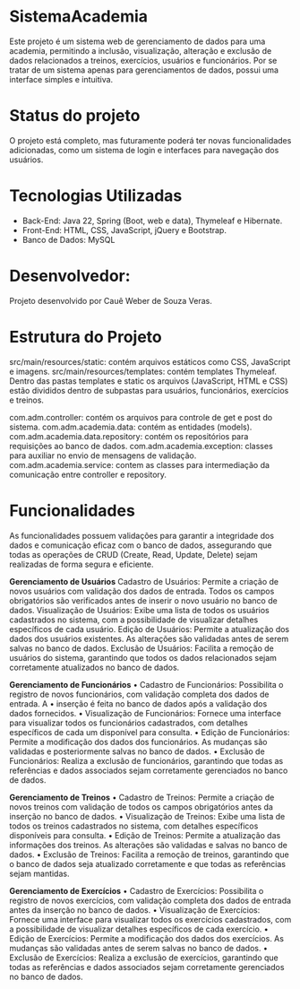# SistemaAcademia
Este projeto é um sistema web de gerenciamento de dados para uma academia, permitindo a inclusão, visualização, alteração e exclusão de dados relacionados a treinos, exercícios, usuários e funcionários.
Por se tratar de um sistema apenas para gerenciamentos de dados, possui uma interface simples e intuitiva. 

# Status do projeto
O projeto está completo, mas futuramente poderá ter novas funcionalidades adicionadas, como um sistema de login e interfaces para navegação dos usuários.

# Tecnologias Utilizadas
- Back-End: Java 22, Spring (Boot, web e data), Thymeleaf e Hibernate.
- Front-End: HTML, CSS, JavaScript, jQuery e Bootstrap.
- Banco de Dados: MySQL

# Desenvolvedor: 
Projeto desenvolvido por Cauê Weber de Souza Veras.

# Estrutura do Projeto
src/main/resources/static: contém arquivos estáticos como CSS, JavaScript e imagens.
src/main/resources/templates: contém templates Thymeleaf.
Dentro das pastas templates e static os arquivos (JavaScript, HTML e CSS) estão divididos dentro de subpastas para usuários, funcionários, exercícios e treinos.

com.adm.controller: contém os arquivos para controle de get e post do sistema.
com.adm.academia.data: contém as entidades (models).
com.adm.academia.data.repository: contém os repositórios para requisições ao banco de dados.
com.adm.academia.exception: classes para auxiliar no envio de mensagens de validação.
com.adm.academia.service: contem as classes para intermediação da comunicação entre controller e repository.

# Funcionalidades
As funcionalidades possuem validações para garantir a integridade dos dados e comunicação eficaz com o banco de dados, assegurando que todas as operações de CRUD (Create, Read, Update, Delete) sejam realizadas de forma segura e eficiente.

**Gerenciamento de Usuários**
Cadastro de Usuários: Permite a criação de novos usuários com validação dos dados de entrada. Todos os campos obrigatórios são verificados antes de inserir o novo usuário no banco de dados.
Visualização de Usuários: Exibe uma lista de todos os usuários cadastrados no sistema, com a possibilidade de visualizar detalhes específicos de cada usuário.
Edição de Usuários: Permite a atualização dos dados dos usuários existentes. As alterações são validadas antes de serem salvas no banco de dados.
Exclusão de Usuários: Facilita a remoção de usuários do sistema, garantindo que todos os dados relacionados sejam corretamente atualizados no banco de dados.

**Gerenciamento de Funcionários**
• Cadastro de Funcionários: Possibilita o registro de novos funcionários, com validação completa dos dados de entrada. A • inserção é feita no banco de dados após a validação dos dados fornecidos.
• Visualização de Funcionários: Fornece uma interface para visualizar todos os funcionários cadastrados, com detalhes específicos de cada um disponível para consulta.
• Edição de Funcionários: Permite a modificação dos dados dos funcionários. As mudanças são validadas e posteriormente salvas no banco de dados.
• Exclusão de Funcionários: Realiza a exclusão de funcionários, garantindo que todas as referências e dados associados sejam corretamente gerenciados no banco de dados.

**Gerenciamento de Treinos**
• Cadastro de Treinos: Permite a criação de novos treinos com validação de todos os campos obrigatórios antes da inserção no banco de dados.
• Visualização de Treinos: Exibe uma lista de todos os treinos cadastrados no sistema, com detalhes específicos disponíveis para consulta.
• Edição de Treinos: Permite a atualização das informações dos treinos. As alterações são validadas e salvas no banco de dados.
• Exclusão de Treinos: Facilita a remoção de treinos, garantindo que o banco de dados seja atualizado corretamente e que todas as referências sejam mantidas.

**Gerenciamento de Exercícios**
• Cadastro de Exercícios: Possibilita o registro de novos exercícios, com validação completa dos dados de entrada antes da inserção no banco de dados.
• Visualização de Exercícios: Fornece uma interface para visualizar todos os exercícios cadastrados, com a possibilidade de visualizar detalhes específicos de cada exercício.
• Edição de Exercícios: Permite a modificação dos dados dos exercícios. As mudanças são validadas antes de serem salvas no banco de dados.
• Exclusão de Exercícios: Realiza a exclusão de exercícios, garantindo que todas as referências e dados associados sejam corretamente gerenciados no banco de dados.

